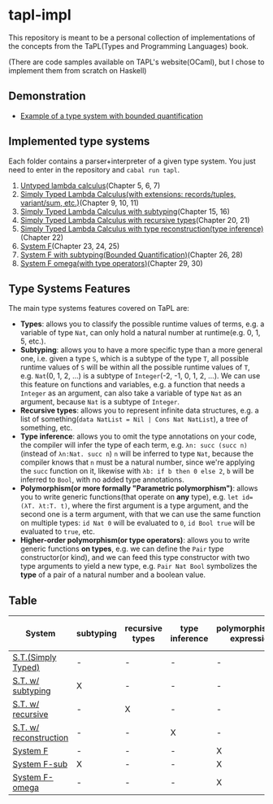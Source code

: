 # tapl-impl

This repository is meant to be a personal collection of implementations of the concepts from the TaPL(Types and Programming Languages) book.

(There are code samples available on TAPL's website(OCaml), but I chose to implement them from scratch on Haskell)

## Demonstration

- [Example of a type system with bounded quantification](./system-f-sub/test.lambda)

## Implemented type systems

Each folder contains a parser+interpreter of a given type system. You just need to enter in the repository and `cabal run tapl`.

1. [Untyped lambda calculus](./untyped-lambda-calculus)(Chapter 5, 6, 7)
2. [Simply Typed Lambda Calculus(with extensions: records/tuples, variant/sum, etc.)](./simply-typed-lambda-calculus)(Chapter 9, 10, 11)
3. [Simply Typed Lambda Calculus with subtyping](./simply-typed-with-subtyping)(Chapter 15, 16)
4. [Simply Typed Lambda Calculus with recursive types](./simply-typed-with-recursive-types)(Chapter 20, 21)
5. [Simply Typed Lambda Calculus with type reconstruction(type inference)](./simply-typed-with-type-reconstruction/)(Chapter 22)
6. [System F](./system-f)(Chapter 23, 24, 25)
7. [System F with subtyping(Bounded Quantification)](./system-f-sub)(Chapter 26, 28)
8. [System F omega(with type operators)](./system-f-omega)(Chapter 29, 30)

## Type Systems Features

The main type systems features covered on TaPL are:

- **Types**: allows you to classify the possible runtime values of terms, e.g. a variable of type `Nat`, can only hold a natural number at runtime(e.g. 0, 1, 5, etc.).
- **Subtyping**: allows you to have a more specific type than a more general one, i.e. given a type `S`, which is a subtype of the type `T`, all possible runtime values of `S` will be within all the possible runtime values of `T`, e.g. `Nat`(0, 1, 2, ...) is a subtype of `Integer`(-2, -1, 0, 1, 2, ...). We can use this feature on functions and variables, e.g. a function that needs a `Integer` as an argument, can also take a variable of type `Nat` as an argument, because `Nat` is a subtype of `Integer`.
- **Recursive types**: allows you to represent infinite data structures, e.g. a list of something(`data NatList = Nil | Cons Nat NatList`), a tree of something, etc.
- **Type inference**: allows you to omit the type annotations on your code, the compiler will infer the type of each term, e.g. `λn: succ (succ n)`(instead of `λn:Nat. succ n`) `n` will be inferred to type `Nat`, because the compiler knows that `n` must be a natural number, since we're applying the `succ` function on it, likewise with `λb: if b then 0 else 2`, `b` will be inferred to `Bool`, with no added type annotations.
- **Polymorphism(or more formally "Parametric polymorphism")**: allows you to write generic functions(that operate on **any** type), e.g. `let id=(λT. λt:T. t)`, where the first argument is a type argument, and the second one is a term argument, with that we can use the same function on multiple types: `id Nat 0` will be evaluated to `0`, `id Bool true` will be evaluated to `true`, etc.
- **Higher-order polymorphism(or type operators)**: allows you to write generic functions **on types**, e.g. we can define the `Pair` type constructor(or kind), and we can feed this type constructor with two type arguments to yield a new type, e.g. `Pair Nat Bool` symbolizes the **type** of a pair of a natural number and a boolean value.

## Table

| System                                                            | subtyping | recursive types | type inference | polymorphism(term expressions) | higher-order polymorphism(type expressions) |
| ----------------------------------------------------------------- | --------- | --------------- | -------------- | ------------------------------ | ------------------------------------------- |
| [S.T.(Simply Typed)](./simply-typed-lambda-calculus)              | -         | -               | -              | -                              | -                                           |
| [S.T. w/ subtyping]((./simply-typed-with-subtyping))              | X         | -               | -              | -                              | -                                           |
| [S.T. w/ recursive](./simply-typed-with-recursive-types)          | -         | X               | -              | -                              | -                                           |
| [S.T. w/ reconstruction](./simply-typed-with-type-reconstruction) | -         | -               | X              | -                              | -                                           |
| [System F](./system-f)                                            | -         | -               | -              | X                              | -                                           |
| [System F-sub](./system-f-sub)                                    | X         | -               | -              | X                              | -                                           |
| [System F-omega](./system-f-omega)                                | -         | -               | -              | X                              | X                                           |

